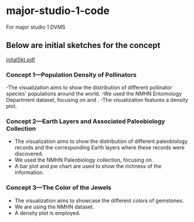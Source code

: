 # major-studio-1-code
For major studio 1 DVMS

## Below are initial sketches for the concept

[initalSkt.pdf](https://github.com/user-attachments/files/16980873/initalSkt.pdf)

### Concept 1—Population Density of Pollinators
-The visualization aims to show the distribution of different pollinator species' populations around the world.
-We used the NMHN Entomology Department dataset, focusing on <Type> and <Region>.
-The visualization features a density plot.


### Concept 2—Earth Layers and Associated Paleobiology Collection
- The visualization aims to show the distribution of different paleobiology records and the corresponding Earth layers where these records were discovered.
- We used the NMHN Paleobiology collection, focusing on <Location>.
- A bar plot and pie chart are used to show the richness of the information.

### Concept 3—The Color of the Jewels
- The visualization aims to showcase the different colors of gemstones.
- We are using the NMHN dataset.
- A density plot is employed.


